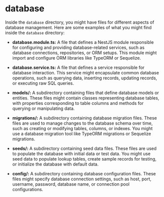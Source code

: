 # database

Inside the `database` directory, you might have files for different aspects of database management. Here are some examples of what you might find inside the `database` directory:

- **database.module.ts:** A file that defines a NestJS module responsible for configuring and providing database-related services, such as database connections, repositories, or ORM setups. This module might import and configure ORM libraries like TypeORM or Sequelize.

- **database.service.ts:** A file that defines a service responsible for database interaction. This service might encapsulate common database operations, such as querying data, inserting records, updating records, or executing raw SQL queries.

- **models/:** A subdirectory containing files that define database models or entities. These files might contain classes representing database tables, with properties corresponding to table columns and methods for querying or manipulating data.

- **migrations/:** A subdirectory containing database migration files. These files are used to manage changes to the database schema over time, such as creating or modifying tables, columns, or indexes. You might use a database migration tool like TypeORM migrations or Sequelize migrations.

- **seeds/:** A subdirectory containing seed data files. These files are used to populate the database with initial data or test data. You might use seed data to populate lookup tables, create sample records for testing, or initialize the database with default data.

- **config/:** A subdirectory containing database configuration files. These files might specify database connection settings, such as host, port, username, password, database name, or connection pool configurations.
